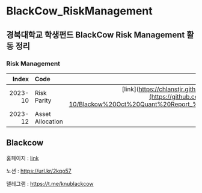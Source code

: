 # BlackCow_RiskManagement

## 경북대학교 학생펀드 BlackCow Risk Management 활동 정리
### Risk Management
|Index |Code                                                                        |Report        |
|----:|:---------------------------------------------------------------------------------|-----------:|
|2023-10 |Risk Parity|[link](https://chlanstjr.github.io/2024/02/12/Deep-Learning-Chaper1-Introduction/](https://github.com/chlanstjr/BlackCow_RiskManagement/blob/main/2023-10/Blackow%20Oct%20Quant%20Report_%EC%B5%9C%EC%A2%85%EB%B3%B8_20231107.pdf)|
|2023-12 |Asset Allocation|[link]()|

## Blackcow
홈페이지 : [link](https://knublackcow.my.canva.site/academicportfolio)

노션 : https://url.kr/2kqo57

텔레그램 : https://t.me/knublackcow
